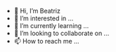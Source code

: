 - 👋 Hi, I’m Beatriz
- 👀 I’m interested in ...
- 🌱 I’m currently learning ...
- 💞️ I’m looking to collaborate on ...
- 📫 How to reach me ...

<!---
bererei/bererei is a ✨ special ✨ repository because its `README.md` (this file) appears on your GitHub profile.
You can click the Preview link to take a look at your changes.
--->
